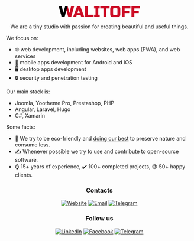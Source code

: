 <div align="center">
<img src="./media/walitoff-black-red.png" width="220" alt="Walitoff Studio logo">
<p>
  We are a tiny studio with passion for creating beautiful and useful things.
</p>
</div>

We focus on:

*   🌐 web development, including websites, web apps (PWA), and web services
*   📱 mobile apps development for Android and iOS
*   🖥️ desktop apps development
*   🔒 security and penetration testing

Our main stack is:

*   Joomla, Yootheme Pro, Prestashop, PHP
*   Angular, Laravel, Hugo
*   C#, Xamarin

Some facts:

*   🌳 We try to be eco-friendly and [doing our best](https://walitoff.com/en/eco-policy) to preserve nature and consume less.
*   ✍️ Whenever possible we try to use and contribute to open-source software.
*   ⌚ 15+ years of experience, ✔️ 100+ completed projects, 😍 50+ happy clients.

<h3 align="center">
Contacts
</h3>
<div align="center">

[![Website](https://img.shields.io/static/v1?label=\&message=Website\&color=c62828\&style=for-the-badge)](https://walitoff.com)
[![Email](https://img.shields.io/static/v1?label=\&message=Email\&color=009688\&style=for-the-badge)](mailto:contact@walitoff.com)
[![Telegram](https://img.shields.io/badge/telegram-%23229ED9.svg?style=for-the-badge\&logo=telegram\&logoColor=white)](https://www.linkedin.com/in/ramilvalitov/)

</div>

<h3 align="center">
Follow us
</h3>
<div align="center">

[![LinkedIn](https://img.shields.io/badge/linkedin-%230077B5.svg?style=for-the-badge\&logo=linkedin\&logoColor=white)](https://www.linkedin.com/company/walitoff/)
[![Facebook](https://img.shields.io/badge/facebook-%233B5998.svg?style=for-the-badge\&logo=facebook\&logoColor=white)](https://www.facebook.com/walitoff/)
[![Telegram](https://img.shields.io/badge/telegram-%23229ED9.svg?style=for-the-badge\&logo=telegram\&logoColor=white)](https://www.linkedin.com/in/ramilvalitov/)

</div>
